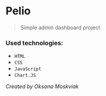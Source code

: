 # Pelio
> Simple admin dashboard project

### Used technologies:
- `HTML`
- `CSS`
- `JavaScript`
- `Chart.JS`
 
 
*Created by Oksana Moskviak*

